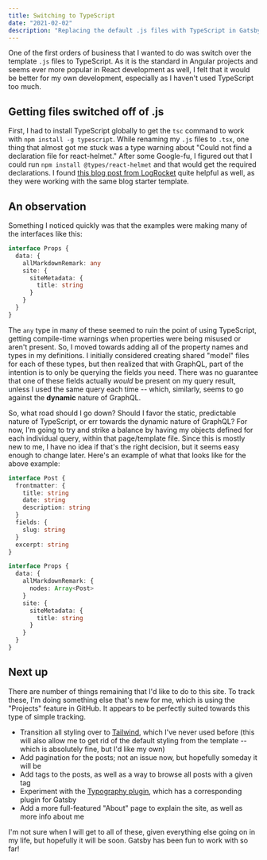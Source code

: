 ```yaml
---
title: Switching to TypeScript
date: "2021-02-02"
description: "Replacing the default .js files with TypeScript in Gatsby"
---
```


One of the first orders of business that I wanted to do was switch over the template `.js` files to TypeScript. As it is the standard in Angular projects and seems ever more popular in React development as well, I felt that it would be better for my own development, especially as I haven't used TypeScript too much.

## Getting files switched off of .js

First, I had to install TypeScript globally to get the `tsc` command to work with `npm install -g typescript`. While renaming my `.js` files to `.tsx`, one thing that almost got me stuck was a type warning about "Could not find a declaration file for react-helmet." After some Google-fu, I figured out that I could run `npm install @types/react-helmet` and that would get the required declarations. I found [this blog post from LogRocket](https://blog.logrocket.com/set-up-a-typescript-gatsby-app/) quite helpful as well, as they were working with the same blog starter template.

## An observation

Something I noticed quickly was that the examples were making many of the interfaces like this:

```ts
interface Props {
  data: {
    allMarkdownRemark: any
    site: {
      siteMetadata: {
        title: string
      }
    }
  }
}
```

The `any` type in many of these seemed to ruin the point of using TypeScript, getting compile-time warnings when properties were being misused or aren't present. So, I moved towards adding all of the property names and types in my definitions. I initially considered creating shared "model" files for each of these types, but then realized that with GraphQL, part of the intention is to only be querying the fields you need. There was no guarantee that one of these fields actually _would_ be present on my query result, unless I used the same query each time -- which, similarly, seems to go against the **dynamic** nature of GraphQL.

So, what road should I go down? Should I favor the static, predictable nature of TypeScript, or err towards the dynamic nature of GraphQL? For now, I'm going to try and strike a balance by having my objects defined for each individual query, within that page/template file. Since this is mostly new to me, I have no idea if that's the right decision, but it seems easy enough to change later. Here's an example of what that looks like for the above example:

```ts
interface Post {
  frontmatter: {
    title: string
    date: string
    description: string
  }
  fields: {
    slug: string
  }
  excerpt: string
}

interface Props {
  data: {
    allMarkdownRemark: {
      nodes: Array<Post>
    }
    site: {
      siteMetadata: {
        title: string
      }
    }
  }
}
```

## Next up

There are number of things remaining that I'd like to do to this site. To track these, I'm doing something else that's new for me, which is using the "Projects" feature in GitHub. It appears to be perfectly suited towards this type of simple tracking.

- Transition all styling over to [Tailwind](https://tailwindcss.com/), which I've never used before (this will also allow me to get rid of the default styling from the template -- which is absolutely fine, but I'd like my own)
- Add pagination for the posts; not an issue now, but hopefully someday it will be
- Add tags to the posts, as well as a way to browse all posts with a given tag
- Experiment with the [Typography plugin](https://kyleamathews.github.io/typography.js/), which has a corresponding plugin for Gatsby
- Add a more full-featured "About" page to explain the site, as well as more info about me

I'm not sure when I will get to all of these, given everything else going on in my life, but hopefully it will be soon. Gatsby has been fun to work with so far!
